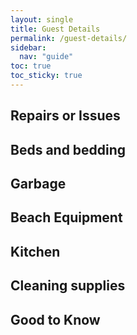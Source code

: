 ```yaml
---
layout: single
title: Guest Details
permalink: /guest-details/
sidebar:
  nav: "guide"
toc: true
toc_sticky: true
---
```

## Repairs or Issues

## Beds and bedding

## Garbage

## Beach Equipment

## Kitchen

## Cleaning supplies

## Good to Know
